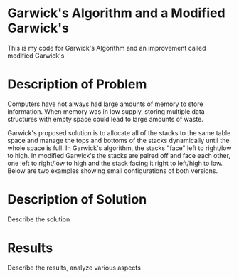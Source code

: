 # Garwick's Algorithm and a Modified Garwick's

This is my code for Garwick's Algorithm and an improvement called modified Garwick's

# Description of Problem

Computers have not always had large amounts of memory to store information. When memory was in low supply, storing multiple data structures with empty space could lead to large amounts of waste.

Garwick's proposed solution is to allocate all of the stacks to the same table space and manage the tops and bottoms of the stacks dynamically until the whole space is full. In Garwick's algorithm, the stacks "face" left to right/low to high. In modified Garwick's the stacks are paired off and face each other, one left to right/low to high and the stack facing it right to left/high to low. Below are two examples showing small configurations of both versions.



# Description of Solution

Describe the solution

# Results

Describe the results, analyze various aspects
